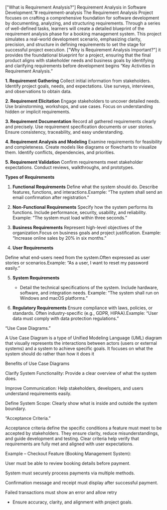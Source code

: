 ["What is Requirement Analysis?"]
Requirement Analysis in Software Development.”# requirement-analysis
The Requirement Analysis Project focuses on crafting a comprehensive foundation for software development by documenting, analyzing, and structuring requirements. Through a series of well-defined tasks, learners will create a detailed blueprint of the requirement analysis phase for a booking management system. This project simulates a real-world development scenario, emphasizing clarity, precision, and structure in defining requirements to set the stage for successful project execution.
["Why is Requirement Analysis Important?"]
 it provides the foundational blueprint for a project, ensuring that the final product aligns with stakeholder needs and business goals by identifying and clarifying requirements before development begins
 “Key Activities in Requirement Analysis.”
 
**1. Requirement Gathering**
 Collect initial information from stakeholders. Identify project goals, needs, and expectations. Use surveys, interviews, and observations to obtain data.

**2. Requirement Elicitation**
 Engage stakeholders to uncover detailed needs. Use brainstorming, workshops, and use cases. Focus on understanding hidden or implicit requirements.

**3. Requirement Documentation**
 Record all gathered requirements clearly and precisely. Use requirement specification documents or user stories. Ensure consistency, traceability, and easy understanding.

**4. Requirement Analysis and Modeling**
 Examine requirements for feasibility and completeness. Create models like diagrams or flowcharts to visualize them. Identify conflicts, dependencies, and priorities.

**5. Requirement Validation**
 Confirm requirements meet stakeholder expectations. Conduct reviews, walkthroughs, and prototypes.


**Types of Requirements**

1. **Functional Requirements**
 Define what the system should do. Describe features, functions, and interactions.Example: “The system shall send an email confirmation after registration.”

2. **Non-Functional Requirements**
 Specify how the system performs its functions. Include performance, security, usability, and reliability. Example: “The system must load within three seconds.”

3. **Business Requirements**
Represent high-level objectives of the organization.Focus on business goals and project justification. Example: “Increase online sales by 20% in six months.”

4. **User Requirements**

 Define what end-users need from the system.Often expressed as user stories or scenarios.Example: “As a user, I want to reset my password easily.”

5. **System Requirements**

   * Detail the technical specifications of the system. Include hardware, software, and integration needs. Example: “The system shall run on Windows and macOS platforms.”

6. **Regulatory Requirements**
 Ensure compliance with laws, policies, or standards. Often industry-specific (e.g., GDPR, HIPAA).Example: “User data must comply with data protection regulations.”

“Use Case Diagrams.”


A Use Case Diagram is a type of Unified Modeling Language (UML) diagram that visually represents the interactions between actors (users or external systems) and a system to achieve specific goals. It focuses on what the system should do rather than how it does it

Benefits of Use Case Diagrams

Clarify System Functionality: Provide a clear overview of what the system does.

Improve Communication: Help stakeholders, developers, and users understand requirements easily.

Define System Scope: Clearly show what is inside and outside the system boundary.


“Acceptance Criteria.”

Acceptance criteria define the specific conditions a feature must meet to be accepted by stakeholders. They ensure clarity, reduce misunderstandings, and guide development and testing. Clear criteria help verify that requirements are fully met and aligned with user expectations.

Example – Checkout Feature (Booking Management System):

User must be able to review booking details before payment.

System must securely process payments via multiple methods.

Confirmation message and receipt must display after successful payment.

Failed transactions must show an error and allow retry


* Ensure accuracy, clarity, and alignment with project goals.
